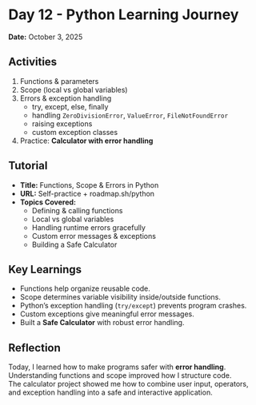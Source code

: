 # Day 12 - Python Learning Journey

**Date:** October 3, 2025

## Activities

1. Functions & parameters
2. Scope (local vs global variables)
3. Errors & exception handling
   - try, except, else, finally
   - handling `ZeroDivisionError`, `ValueError`, `FileNotFoundError`
   - raising exceptions
   - custom exception classes
4. Practice: **Calculator with error handling**

## Tutorial

- **Title:** Functions, Scope & Errors in Python
- **URL:** Self-practice + roadmap.sh/python
- **Topics Covered:**
  - Defining & calling functions
  - Local vs global variables
  - Handling runtime errors gracefully
  - Custom error messages & exceptions
  - Building a Safe Calculator

## Key Learnings

- Functions help organize reusable code.
- Scope determines variable visibility inside/outside functions.
- Python’s exception handling (`try/except`) prevents program crashes.
- Custom exceptions give meaningful error messages.
- Built a **Safe Calculator** with robust error handling.

## Reflection

Today, I learned how to make programs safer with **error handling**.  
Understanding functions and scope improved how I structure code.  
The calculator project showed me how to combine user input, operators, and exception handling into a safe and interactive application.

